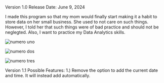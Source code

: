 Version 1.0 Release Date: June 9, 2024 

I made this program so that my mom would finally start making it a habit to store data on her small business. She used to not care on such things. However, I told her that such things were of bad practice and should not be neglegted. Also, I want to practice my Data Analytics skills. 

![numero uno](https://github.com/linuxlaber/Manuel/assets/170599771/a46f2a9e-2410-4a5b-8638-b2274f108c35)

![numero dos](https://github.com/linuxlaber/Busyness/assets/170599771/3d9ada4d-3cef-4c77-8688-e643d479e0bc)

![numero tres](https://github.com/linuxlaber/Busyness/assets/170599771/9f04767a-5249-49c7-934a-833ffb21b563)

Version 1.1 Possible Features:
1.) Remove the option to add the current date and time. It will instead add automatically.
